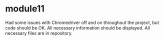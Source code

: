 # module11

Had some issues with Chromedriver off and on throughout the project, but code should be OK.  All necessary information should be displayed.  All necessary files are in repository.
